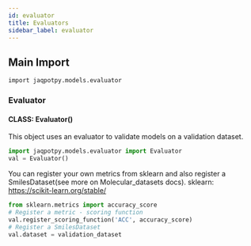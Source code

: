```yaml
---
id: evaluator
title: Evaluators
sidebar_label: evaluator
---
```

## Main Import

`import jaqpotpy.models.evaluator`

### Evaluator
#### CLASS: Evaluator()

This object uses an evaluator to validate models on a validation dataset.

```python
import jaqpotpy.models.evaluator import Evaluator
val = Evaluator()
```

You can register your own metrics from sklearn and also register a SmilesDataset(see more on Molecular_datasets docs).
sklearn: https://scikit-learn.org/stable/

```python
from sklearn.metrics import accuracy_score
# Register a metric - scoring function
val.register_scoring_function('ACC', accuracy_score)
# Register a SmilesDataset 
val.dataset = validation_dataset
```
